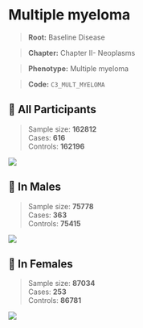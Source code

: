 # Multiple myeloma

> **Root:** Baseline Disease  

> **Chapter:** Chapter II- Neoplasms  

> **Phenotype:** Multiple myeloma  

> **Code:** `C3_MULT_MYELOMA`

## 🧪 All Participants  
> Sample size: **162812**  
> Cases: **616**  
> Controls: **162196**
<img src="/Disease/Figures/ALL/Incidence/C3_MULT_MYELOMA.png"/>
<CsvTable src="/public/Disease/Data/ALL/Incidence/COX_C3_MULT_MYELOMA.csv" label="🔍 View full results" />

## 👨 In Males  
> Sample size: **75778**  
> Cases: **363**  
> Controls: **75415**
<img src="/Disease/Figures/Male/Incidence/C3_MULT_MYELOMA.png"/>
<CsvTable src="/public/Disease/Data/Male/Incidence/COX_C3_MULT_MYELOMA.csv" label="🔍 View full results" />

## 👩 In Females  
> Sample size: **87034**  
> Cases: **253**  
> Controls: **86781**
<img src="/Disease/Figures/Female/Incidence/C3_MULT_MYELOMA.png"/>
<CsvTable src="/public/Disease/Data/Female/Incidence/COX_C3_MULT_MYELOMA.csv" label="🔍 View full results" />
